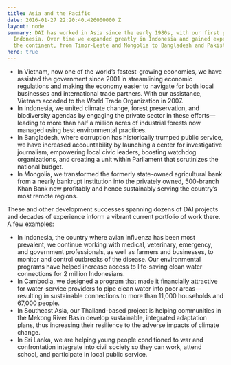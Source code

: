 ```yaml
---
title: Asia and the Pacific
date: 2016-01-27 22:20:40.426000000 Z
layout: node
summary: DAI has worked in Asia since the early 1980s, with our first projects in
  Indonesia. Over time we expanded greatly in Indonesia and gained experience across
  the continent, from Timor-Leste and Mongolia to Bangladesh and Pakistan.
hero: true
---
```


* In Vietnam, now one of the world’s fastest-growing economies, we have assisted the government since 2001 in streamlining economic regulations and making the economy easier to navigate for both local businesses and international trade partners. With our assistance, Vietnam acceded to the World Trade Organization in 2007.
* In Indonesia, we united climate change, forest preservation, and biodiversity agendas by engaging the private sector in these efforts—leading to more than half a million acres of industrial forests now managed using best environmental practices.
* In Bangladesh, where corruption has historically trumped public service, we have increased accountability by launching a center for investigative journalism, empowering local civic leaders, boosting watchdog organizations, and creating a unit within Parliament that scrutinizes the national budget.
* In Mongolia, we transformed the formerly state-owned agricultural bank from a nearly bankrupt institution into the privately owned, 500-branch Khan Bank now profitably and hence sustainably serving the country’s most remote regions.

These and other development successes spanning dozens of DAI projects and decades of experience inform a vibrant current portfolio of work there. A few examples:

* In Indonesia, the country where avian influenza has been most prevalent, we continue working with medical, veterinary, emergency, and government professionals, as well as farmers and businesses, to monitor and control outbreaks of the disease. Our environmental programs have helped increase access to life-saving clean water connections for 2 million Indonesians.
* In Cambodia, we designed a program that made it financially attractive for water-service providers to pipe clean water into poor areas—resulting in sustainable connections to more than 11,000 households and 67,000 people.
* In Southeast Asia, our Thailand-based project is helping communities in the Mekong River Basin develop sustainable, integrated adaptation plans, thus increasing their resilience to the adverse impacts of climate change.
* In Sri Lanka, we are helping young people conditioned to war and confrontation integrate into civil society so they can work, attend school, and participate in local public service.
